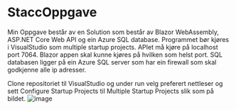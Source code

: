 # StaccOppgave
Min Oppgave består av en Solution som består av Blazor WebAssembly, ASP.NET Core Web API og ein Azure SQL database.
Programmet bør kjøres i VisualStudio som multiple startup projects. 
APIet må kjøre på localhost port 7064.
Blazor appen skal kunne kjøres på hvilken som helst port.
SQL databasen ligger på ein Azure SQL server som har ein firewall som skal godkjenne alle ip adresser.

Clone repositoriet til VisualStudio og under run velg preferert nettleser og sett Configure Startup Projects til Multiple Startup Projects slik som på bildet.
![image](https://github.com/h600853/StaccOppgave/assets/89258011/0a61194e-6a1d-409c-9102-4231b6eef0b7)
